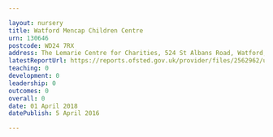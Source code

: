 ```yaml
---

layout: nursery
title: Watford Mencap Children Centre
urn: 130646
postcode: WD24 7RX
address: The Lemarie Centre for Charities, 524 St Albans Road, Watford, WD24 7RX
latestReportUrl: https://reports.ofsted.gov.uk/provider/files/2562962/urn/130646.pdf
teaching: 0
development: 0
leadership: 0
outcomes: 0
overall: 0
date: 01 April 2018 
datePublish: 5 April 2016

---
```

